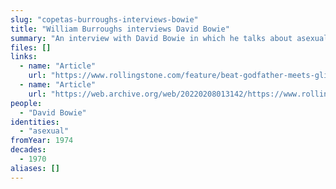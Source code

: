 ```yaml
---
slug: "copetas-burroughs-interviews-bowie"
title: "William Burroughs interviews David Bowie"
summary: "An interview with David Bowie in which he talks about asexuality"
files: []
links:
  - name: "Article"
    url: "https://www.rollingstone.com/feature/beat-godfather-meets-glitter-mainman-william-burroughs-interviews-david-bowie-92508/"
  - name: "Article"
    url: "https://web.archive.org/web/20220208013142/https://www.rollingstone.com/feature/beat-godfather-meets-glitter-mainman-william-burroughs-interviews-david-bowie-92508/"
people:
  - "David Bowie"
identities:
  - "asexual"
fromYear: 1974
decades:
  - 1970
aliases: []
---
```

